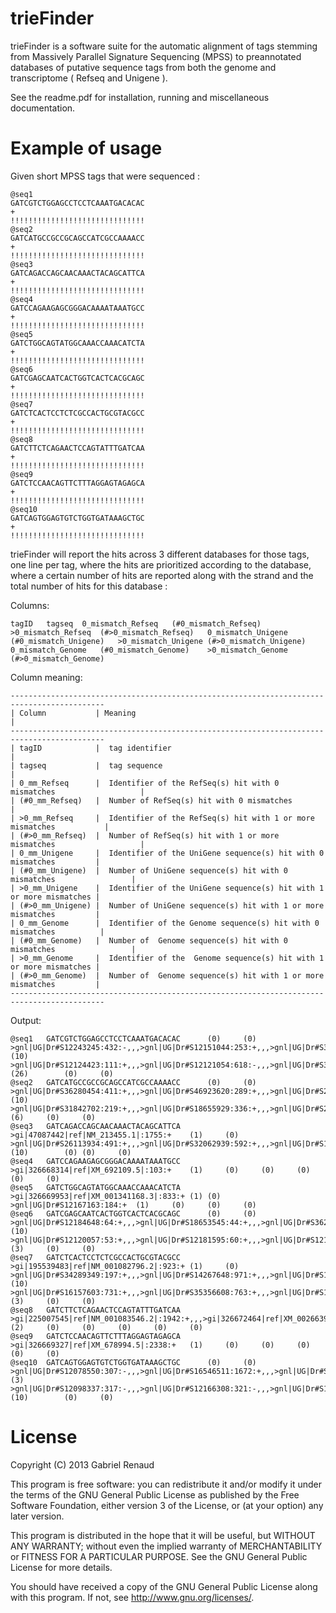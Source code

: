 trieFinder
==========


trieFinder is a software suite for the automatic alignment of tags stemming from Massively Parallel Signature Sequencing (MPSS) to preannotated databases of putative sequence tags from both the genome and transcriptome ( Refseq and Unigene ).


See the readme.pdf for installation, running and miscellaneous documentation.


Example of usage
==========

Given short MPSS tags that were sequenced :

    @seq1
    GATCGTCTGGAGCCTCCTCAAATGACACAC
    +
    !!!!!!!!!!!!!!!!!!!!!!!!!!!!!!
    @seq2
    GATCATGCCGCCGCAGCCATCGCCAAAACC
    +
    !!!!!!!!!!!!!!!!!!!!!!!!!!!!!!
    @seq3
    GATCAGACCAGCAACAAACTACAGCATTCA
    +
    !!!!!!!!!!!!!!!!!!!!!!!!!!!!!!
    @seq4
    GATCCAGAAGAGCGGGACAAAATAAATGCC
    +
    !!!!!!!!!!!!!!!!!!!!!!!!!!!!!!
    @seq5
    GATCTGGCAGTATGGCAAACCAAACATCTA
    +
    !!!!!!!!!!!!!!!!!!!!!!!!!!!!!!
    @seq6
    GATCGAGCAATCACTGGTCACTCACGCAGC
    +
    !!!!!!!!!!!!!!!!!!!!!!!!!!!!!!
    @seq7
    GATCTCACTCCTCTCGCCACTGCGTACGCC
    +
    !!!!!!!!!!!!!!!!!!!!!!!!!!!!!!
    @seq8
    GATCTTCTCAGAACTCCAGTATTTGATCAA
    +
    !!!!!!!!!!!!!!!!!!!!!!!!!!!!!!
    @seq9
    GATCTCCAACAGTTCTTTAGGAGTAGAGCA
    +
    !!!!!!!!!!!!!!!!!!!!!!!!!!!!!!
    @seq10
    GATCAGTGGAGTGTCTGGTGATAAAGCTGC
    +
    !!!!!!!!!!!!!!!!!!!!!!!!!!!!!!

trieFinder will report the hits across 3 different databases for those tags, one line per tag, where the hits are prioritized according to the database, where a certain number of hits are reported along with the strand and the total number of hits for this database  :

Columns:

    tagID	tagseq	0_mismatch_Refseq	(#0_mismatch_Refseq)	>0_mismatch_Refseq	(#>0_mismatch_Refseq)	0_mismatch_Unigene	(#0_mismatch_Unigene)	>0_mismatch_Unigene	(#>0_mismatch_Unigene)	0_mismatch_Genome	(#0_mismatch_Genome)	>0_mismatch_Genome	(#>0_mismatch_Genome)

Column meaning:


    -------------------------------------------------------------------------------------------
    | Column           | Meaning                                                              |
    -------------------------------------------------------------------------------------------
    | tagID            |  tag identifier                                                      | 
    | tagseq           |  tag sequence                                                        | 
    | 0_mm_Refseq      |  Identifier of the RefSeq(s) hit with 0 mismatches                   | 
    | (#0_mm_Refseq)   |  Number of RefSeq(s) hit with 0 mismatches                           | 
    | >0_mm_Refseq     |  Identifier of the RefSeq(s) hit with 1 or more mismatches           | 
    | (#>0_mm_Refseq)  |  Number of RefSeq(s) hit with 1 or more mismatches                   | 
    | 0_mm_Unigene     |  Identifier of the UniGene sequence(s) hit with 0 mismatches         | 
    | (#0_mm_Unigene)  |  Number of UniGene sequence(s) hit with 0 mismatches                 | 
    | >0_mm_Unigene    |  Identifier of the UniGene sequence(s) hit with 1 or more mismatches | 
    | (#>0_mm_Unigene) |  Number of UniGene sequence(s) hit with 1 or more mismatches         | 
    | 0_mm_Genome      |  Identifier of the Genome sequence(s) hit with 0 mismatches          | 
    | (#0_mm_Genome)   |  Number of  Genome sequence(s) hit with 0 mismatches                 | 
    | >0_mm_Genome     |  Identifier of the  Genome sequence(s) hit with 1 or more mismatches | 
    | (#>0_mm_Genome)  |  Number of  Genome sequence(s) hit with 1 or more mismatches         |   
    -------------------------------------------------------------------------------------------

Output:


    @seq1	GATCGTCTGGAGCCTCCTCAAATGACACAC		(0)		(0)	>gnl|UG|Dr#S12243245:432:-,,,>gnl|UG|Dr#S12151044:253:+,,,>gnl|UG|Dr#S36304394:658:-,,,>gnl|UG|Dr#S12244676:107:+,,,>gnl|UG|Dr#S36299574:226:+,,,>gnl|UG|Dr#S12193130:616:-,,,>gnl|UG|Dr#S34232649:231:+,,,>gnl|UG|Dr#S36316063:668:-,,,>gnl|UG|Dr#S36280735:596:-,,,>gnl|UG|Dr#S18343704:651:-	(10)	>gnl|UG|Dr#S12124423:111:+,,,>gnl|UG|Dr#S12121054:618:-,,,>gnl|UG|Dr#S34224583:229:+,,,>gnl|UG|Dr#S34224301:234:+,,,>gnl|UG|Dr#S12124397:24:+,,,>gnl|UG|Dr#S36315971:655:-,,,>gnl|UG|Dr#S21009866:626:-,,,>gnl|UG|Dr#S18222838:626:-,,,>gnl|UG|Dr#S12125085:620:-,,,>gnl|UG|Dr#S18221142:649:-	(26)		(0)		(0)
    @seq2	GATCATGCCGCCGCAGCCATCGCCAAAACC		(0)		(0)	>gnl|UG|Dr#S36280454:411:+,,,>gnl|UG|Dr#S46923620:289:+,,,>gnl|UG|Dr#S24522822:344:+,,,>gnl|UG|Dr#S34306077:328:+,,,>gnl|UG|Dr#S24523153:348:+,,,>gnl|UG|Dr#S19528905:350:+,,,>gnl|UG|Dr#S52625016:213:+,,,>gnl|UG|Dr#S26412454:367:+,,,>gnl|UG|Dr#S12281713:329:+,,,>gnl|UG|Dr#S19069881:355:+	(10)	>gnl|UG|Dr#S31842702:219:+,,,>gnl|UG|Dr#S18655929:336:+,,,>gnl|UG|Dr#S21532139:379:+,,,>gnl|UG|Dr#S16007879:388:+,,,>gnl|UG|Dr#S26411042:285:+,,,>gnl|UG|Dr#S15988909:325:+	(6)		(0)		(0)
    @seq3	GATCAGACCAGCAACAAACTACAGCATTCA	>gi|47087442|ref|NM_213455.1|:1755:+	(1)		(0)	>gnl|UG|Dr#S26113934:491:+,,,>gnl|UG|Dr#S32062939:592:+,,,>gnl|UG|Dr#S16155405:386:+,,,>gnl|UG|Dr#S31888623:819:+,,,>gnl|UG|Dr#S36329495:711:-,,,>gnl|UG|Dr#S32029339:731:-,,,>gnl|UG|Dr#S31881829:118:+,,,>gnl|UG|Dr#S12247787:64:+,,,>gnl|UG|Dr#S31884660:575:+,,,>gnl|UG|Dr#S26113583:550:+	(10)		(0)	(0)		(0)
    @seq4	GATCCAGAAGAGCGGGACAAAATAAATGCC	>gi|326668314|ref|XM_692109.5|:103:+	(1)		(0)		(0)		(0)		(0)		(0)
    @seq5	GATCTGGCAGTATGGCAAACCAAACATCTA	>gi|326669953|ref|XM_001341168.3|:833:+	(1)	(0)	>gnl|UG|Dr#S12167163:184:+	(1)		(0)		(0)		(0)
    @seq6	GATCGAGCAATCACTGGTCACTCACGCAGC		(0)		(0)	>gnl|UG|Dr#S12184648:64:+,,,>gnl|UG|Dr#S18653545:44:+,,,>gnl|UG|Dr#S36222728:143:+,,,>gnl|UG|Dr#S36233154:90:+,,,>gnl|UG|Dr#S12283737:131:+,,,>gnl|UG|Dr#S27069424:105:+,,,>gnl|UG|Dr#S14274622:60:+,,,>gnl|UG|Dr#S12226371:132:+,,,>gnl|UG|Dr#S27073093:84:+,,,>gnl|UG|Dr#S27059264:66:+	(10)	>gnl|UG|Dr#S12120057:53:+,,,>gnl|UG|Dr#S12181595:60:+,,,>gnl|UG|Dr#S12110458:53:+	(3)		(0)		(0)
    @seq7	GATCTCACTCCTCTCGCCACTGCGTACGCC	>gi|195539483|ref|NM_001082796.2|:923:+	(1)		(0)	>gnl|UG|Dr#S34289349:197:+,,,>gnl|UG|Dr#S14267648:971:+,,,>gnl|UG|Dr#S12210562:362:+,,,>gnl|UG|Dr#S24604573:34:+,,,>gnl|UG|Dr#S12369849:157:+,,,>gnl|UG|Dr#S37452744:923:+,,,>gnl|UG|Dr#S12256675:220:+,,,>gnl|UG|Dr#S31851124:410:+,,,>gnl|UG|Dr#S17837918:946:+,,,>gnl|UG|Dr#S31869489:75:+	(10)	>gnl|UG|Dr#S16157603:731:+,,,>gnl|UG|Dr#S35356608:763:+,,,>gnl|UG|Dr#S12100358:625:+	(3)		(0)		(0)
    @seq8	GATCTTCTCAGAACTCCAGTATTTGATCAA	>gi|225007545|ref|NM_001083546.2|:1942:+,,,>gi|326672464|ref|XM_002663974.2|:1942:+	(2)		(0)		(0)		(0)		(0)		(0)
    @seq9	GATCTCCAACAGTTCTTTAGGAGTAGAGCA	>gi|326669327|ref|XM_678994.5|:2338:+	(1)		(0)		(0)		(0)		(0)		(0)
    @seq10	GATCAGTGGAGTGTCTGGTGATAAAGCTGC		(0)		(0)	>gnl|UG|Dr#S12078550:307:-,,,>gnl|UG|Dr#S16546511:1672:+,,,>gnl|UG|Dr#S19861994:1672:+	(3)	>gnl|UG|Dr#S12098337:317:-,,,>gnl|UG|Dr#S12166308:321:-,,,>gnl|UG|Dr#S15997299:323:-,,,>gnl|UG|Dr#S20967007:1675:+,,,>gnl|UG|Dr#S32027677:337:-,,,>gnl|UG|Dr#S32054770:274:+,,,>gnl|UG|Dr#S34830601:295:+,,,>gnl|UG|Dr#S41574179:1684:+,,,>gnl|UG|Dr#S46922454:1659:+,,,>gnl|UG|Dr#S12113846:285:-	(10)		(0)		(0)




License
==========

Copyright (C) 2013 Gabriel Renaud

This program is free software: you can redistribute it and/or modify
it under the terms of the GNU General Public License as published by
the Free Software Foundation, either version 3 of the License, or
(at your option) any later version.

This program is distributed in the hope that it will be useful,
but WITHOUT ANY WARRANTY; without even the implied warranty of
MERCHANTABILITY or FITNESS FOR A PARTICULAR PURPOSE.  See the
GNU General Public License for more details.

You should have received a copy of the GNU General Public License
along with this program.  If not, see <http://www.gnu.org/licenses/>.
